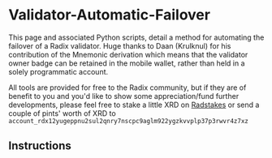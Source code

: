 # Validator-Automatic-Failover
This page and associated Python scripts, detail a method for automating the failover of a Radix validator.  Huge thanks to Daan (Krulknul) for his contribution of the Mnemonic derivation which means that the validator owner badge can be retained in the mobile wallet, rather than held in a solely programmatic account.

All tools are provided for free to the Radix community, but if they are of benefit to you and you'd like to show some appreciation/fund further developments, please feel free to stake a little XRD on [Radstakes](https://dashboard.radixdlt.com/network-staking/validator_rdx1sds4prpgf0p25pu458fg468nw9rtwqdawwg9w45hgf0t95yd3ncs09) or send a couple of pints' worth of XRD to `account_rdx12yugeppnu2sul2qnry7nscpc9aglm922ygzkvvplp37p3rwvr4z7xz`

## Instructions


